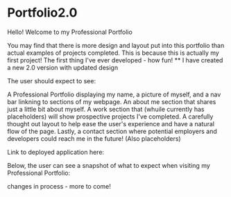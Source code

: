 # Portfolio2.0

Hello! Welcome to my Professional Portfolio

You may find that there is more design and layout put into this portfolio than actual examples of projects completed. This is because this is actually my first project! The first thing I've ever developed - how fun! ** I have created a new 2.0 version with updated design

The user should expect to see:

A Professional Portfolio displaying my name, a picture of myself, and a nav bar linkning to sections of my webpage.
An about me section that shares just a little bit about myself.
A work section that (whuile currently has placeholders) will show prospective projects I've completed.
A carefully thought out layout to help ease the user's experience and have a natural flow of the page.
Lastly, a contact section where potential employers and developers could reach me in the future! (Also placeholders)

Link to deployed application here: 

Below, the user can see a snapshot of what to expect when visiting my Professional Portfolio:

changes in process - more to come!
